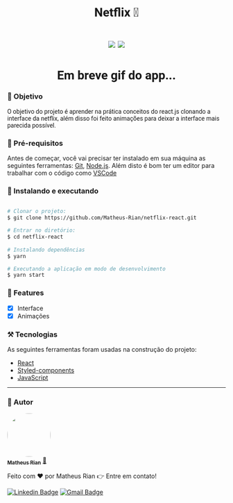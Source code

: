 <h1 style="font-family: roboto;" align='center'>Netflix 🚀</h1>

<h1 style="font-family: roboto;" align='center'>
  <img src='https://img.shields.io/static/v1?label=status&message=Concluído&color=2E8B57&style=for-the-badge&logo=react'></img>
  <img src='https://img.shields.io/static/v1?label=Versão&message=1.0v&color=4169E1&style=for-the-badge&logo=react'></img>
</h1>

<h1 style="font-family: roboto;" align='center'>
  Em breve gif do app...
</h1>

### :pushpin: Objetivo

<p style="font-family: roboto;">O objetivo do projeto é aprender na prática conceitos do react.js clonando a interface da netflix, além disso foi feito animações para deixar a interface mais parecida possível.</p>

### :hammer: Pré-requisitos 

Antes de começar, você vai precisar ter instalado em sua máquina as seguintes ferramentas: 
[Git](https://git-scm.com), [Node.js](https://nodejs.org/en/). 
Além disto é bom ter um editor para trabalhar com o código como [VSCode](https://code.visualstudio.com/)


### :rocket: Instalando e executando

```bash

# Clonar o projeto:
$ git clone https://github.com/Matheus-Rian/netflix-react.git

# Entrar no diretório:
$ cd netflix-react
  
# Instalando dependências
$ yarn

# Executando a aplicação em modo de desenvolvimento
$ yarn start
``` 

### 🏁 Features 

- [X] Interface
- [X] Animações

### ⚒️ Tecnologias

As seguintes ferramentas foram usadas na construção do projeto:

- [React](https://pt-br.reactjs.org/)
- [Styled-components](https://styled-components.com/)
- [JavaScript](https://developer.mozilla.org/pt-BR/docs/Web/JavaScript)

---
### :trident: Autor 

<a href="https://www.linkedin.com/in/matheus-rian-19b81a183/">
 <img style="border-radius: 50%;" src="https://avatars0.githubusercontent.com/u/53922139?s=460&u=78916fa8ef722becba440780b3f5756e66507bb7&v=4" width="100px;" alt=""/>
 <br />
 <sub><b>Matheus Rian</b></sub></a> <a href="https://www.linkedin.com/in/matheus-rian-19b81a183/" title="MatheusRian">🚀</a>


Feito com ❤️ por Matheus Rian :point_right: Entre em contato!

[![Linkedin Badge](https://img.shields.io/badge/-Matheus-blue?style=flat-square&logo=Linkedin&logoColor=white&link=https://www.linkedin.com/in/tgmarinho/)](https://www.linkedin.com/in/matheus-rian-19b81a183/) [![Gmail Badge](https://img.shields.io/badge/-souzamatheusrian@gmail.com-c14438?style=flat-square&logo=Gmail&logoColor=white&link=mailto:souzamatheusrian@gmail.com)](souzamatheusrian@gmail.com)
